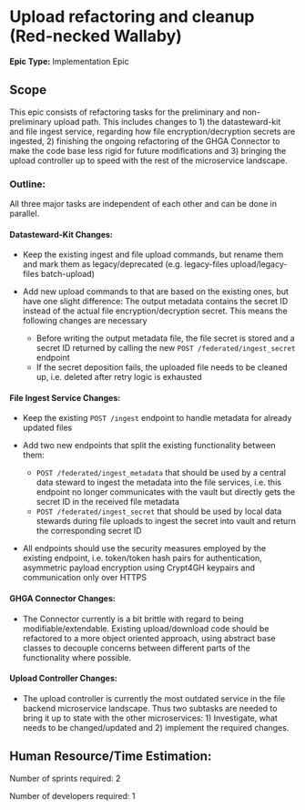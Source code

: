 # Upload refactoring and cleanup (Red-necked Wallaby)
**Epic Type:** Implementation Epic

## Scope

This epic consists of refactoring tasks for the preliminary and non-preliminary upload path.
This includes changes to 1) the datasteward-kit and file ingest service, regarding how file encryption/decryption secrets are ingested, 2) finishing the ongoing refactoring of the GHGA Connector to make the code base less rigid for future modifications and 3) bringing the upload controller up to speed with the rest of the microservice landscape.

### Outline:

All three major tasks are independent of each other and can be done in parallel.

#### Datasteward-Kit Changes:

- Keep the existing ingest and file upload commands, but rename them and mark them as legacy/deprecated (e.g. legacy-files upload/legacy-files batch-upload)

- Add new upload commands to that are based on the existing ones, but have one slight difference: The output metadata contains the secret ID instead of the actual file encryption/decryption secret. This means the following changes are necessary
    - Before writing the output metadata file, the file secret is stored and a secret ID returned by calling the new `POST /federated/ingest_secret` endpoint
    - If the secret deposition fails, the uploaded file needs to be cleaned up, i.e. deleted after retry logic is exhausted

#### File Ingest Service Changes:

- Keep the existing `POST /ingest` endpoint to handle metadata for already updated files
- Add two new endpoints that split the existing functionality between them:
    - `POST /federated/ingest_metadata` that should be used by a central data steward to ingest the metadata into the file services, i.e. this endpoint no longer communicates with the vault but directly gets the secret ID in the received file metadata
    - `POST /federated/ingest_secret` that should be used by local data stewards during file uploads to ingest the secret into vault and return the corresponding secret ID

- All endpoints should use the security measures employed by the existing endpoint, i.e. token/token hash pairs for authentication, asymmetric payload encryption using Crypt4GH keypairs and communication only over HTTPS

#### GHGA Connector Changes:

- The Connector currently is a bit brittle with regard to being modifiable/extendable. Existing upload/download code should be refactored to a more object oriented approach, using abstract base classes to decouple concerns between different parts of the functionality where possible.

#### Upload Controller Changes:

- The upload controller is currently the most outdated service in the file backend microservice landscape. Thus two subtasks are needed to bring it up to state with the other microservices: 1) Investigate, what needs to be changed/updated and 2) implement the required changes.

## Human Resource/Time Estimation:

Number of sprints required: 2

Number of developers required: 1
